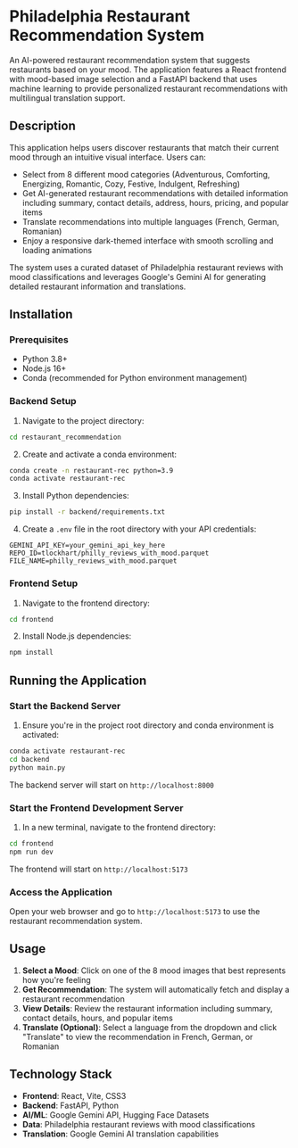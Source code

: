 # Philadelphia Restaurant Recommendation System

An AI-powered restaurant recommendation system that suggests restaurants based on your mood. The application features a React frontend with mood-based image selection and a FastAPI backend that uses machine learning to provide personalized restaurant recommendations with multilingual translation support.

## Description

This application helps users discover restaurants that match their current mood through an intuitive visual interface. Users can:

- Select from 8 different mood categories (Adventurous, Comforting, Energizing, Romantic, Cozy, Festive, Indulgent, Refreshing)
- Get AI-generated restaurant recommendations with detailed information including summary, contact details, address, hours, pricing, and popular items
- Translate recommendations into multiple languages (French, German, Romanian)
- Enjoy a responsive dark-themed interface with smooth scrolling and loading animations

The system uses a curated dataset of Philadelphia restaurant reviews with mood classifications and leverages Google's Gemini AI for generating detailed restaurant information and translations.

## Installation

### Prerequisites
- Python 3.8+
- Node.js 16+
- Conda (recommended for Python environment management)

### Backend Setup

1. Navigate to the project directory:
```bash
cd restaurant_recommendation
```

2. Create and activate a conda environment:
```bash
conda create -n restaurant-rec python=3.9
conda activate restaurant-rec
```

3. Install Python dependencies:
```bash
pip install -r backend/requirements.txt
```

4. Create a `.env` file in the root directory with your API credentials:
```
GEMINI_API_KEY=your_gemini_api_key_here
REPO_ID=tlockhart/philly_reviews_with_mood.parquet
FILE_NAME=philly_reviews_with_mood.parquet
```

### Frontend Setup

1. Navigate to the frontend directory:
```bash
cd frontend
```

2. Install Node.js dependencies:
```bash
npm install
```

## Running the Application

### Start the Backend Server

1. Ensure you're in the project root directory and conda environment is activated:
```bash
conda activate restaurant-rec
cd backend
python main.py
```

The backend server will start on `http://localhost:8000`

### Start the Frontend Development Server

1. In a new terminal, navigate to the frontend directory:
```bash
cd frontend
npm run dev
```

The frontend will start on `http://localhost:5173`

### Access the Application

Open your web browser and go to `http://localhost:5173` to use the restaurant recommendation system.

## Usage

1. **Select a Mood**: Click on one of the 8 mood images that best represents how you're feeling
2. **Get Recommendation**: The system will automatically fetch and display a restaurant recommendation
3. **View Details**: Review the restaurant information including summary, contact details, hours, and popular items
4. **Translate (Optional)**: Select a language from the dropdown and click "Translate" to view the recommendation in French, German, or Romanian

## Technology Stack

- **Frontend**: React, Vite, CSS3
- **Backend**: FastAPI, Python
- **AI/ML**: Google Gemini API, Hugging Face Datasets
- **Data**: Philadelphia restaurant reviews with mood classifications
- **Translation**: Google Gemini AI translation capabilities